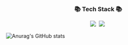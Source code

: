 <!--
**InsuMoon2/InsuMoon2** is a ✨ _special_ ✨ repository because its `README.md` (this file) appears on your GitHub profile.

Here are some ideas to get you started:

- 🔭 I’m currently working on ...
- 🌱 I’m currently learning ...
- 👯 I’m looking to collaborate on ...
- 🤔 I’m looking for help with ...
- 💬 Ask me about ...
- 📫 How to reach me: ...
- 😄 Pronouns: ...
- ⚡ Fun fact: ...
-->

<h3 align="center">📚 Tech Stack 📚</h3>
<p align="center">
  <img src="https://img.shields.io/badge/C++-A8B9CC?style=flat-square&logo=cplusplus&logoColor=white"/></a>&nbsp
  <img src="https://img.shields.io/badge/Unreal_Engine-00599C?style=flat-square&logo=unrealengine&logoColor=0E1128"/></a>&nbsp 

![Anurag's GitHub stats](https://github-readme-stats.vercel.app/api?username=InsuMoon2&show_icons=true&theme=swift)


